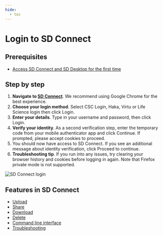 ```yaml
---
hide:
  - toc
---
```


# Login to SD Connect

## Prerequisites

* [Access SD Connect and SD Desktop for the first time](./sd-access.md#)

## Step by step

1. **Navigate to [SD Connect](https://sd-connect.csc.fi)**. We recommend using Google Chrome for the best experience.
2. **Choose your login method**. Select CSC Login, Haka, Virtu or Life Science login then click Login.
3. **Enter your details**. Type in your username and password, then click Login.
4. **Verify your identity**. As a second verification step, enter the temporary code from your mobile authenticator app and click Continue. If prompted, please accept cookies to proceed.
5. You should now have access to SD Connect. If you see an additional message about identity verification, click Proceed to continue.
6. **Troubleshooting tip**. If you run into any issues, try clearing your browser history and cookies before logging in again. Note that Firefox private mode is not supported.

![SD Connect login](https://a3s.fi/docs-files/sensitive-data/SD_Connect/SDConnect_Login.png)

## Features in SD Connect

* [Upload](./sd-connect-upload.md)
* [Share](./sd-connect-share.md)
* [Download](./sd-connect-download.md)
* [Delete](./sd-connect-delete.md)
* [Command line interface](./sd-connect-command-line-interface.md)
* [Troubleshooting](./sd-connect-troubleshooting.md)
